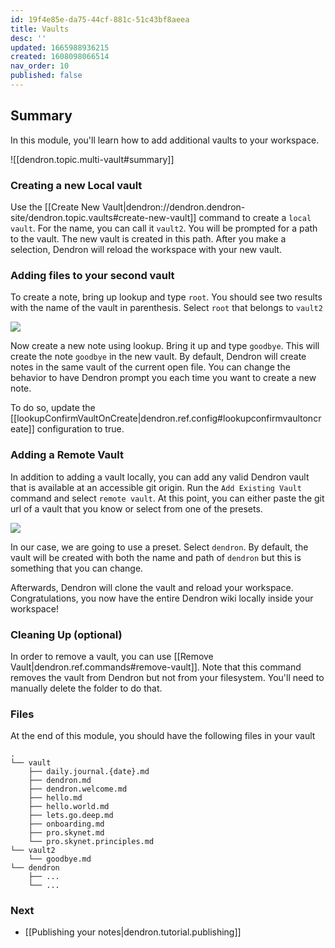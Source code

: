 ```yaml
---
id: 19f4e85e-da75-44cf-881c-51c43bf8aeea
title: Vaults
desc: ''
updated: 1665988936215
created: 1608098066514
nav_order: 10
published: false
---
```


## Summary

In this module, you'll learn how to add additional vaults to your workspace.

![[dendron.topic.multi-vault#summary]]

### Creating a new Local vault

Use the [[Create New Vault|dendron://dendron.dendron-site/dendron.topic.vaults#create-new-vault]] command to create a `local vault`. For the name, you can call it `vault2`. You will be prompted for a path to the vault. The new vault is created in this path. After you make a selection, Dendron will reload the workspace with your new vault.

### Adding files to your second vault

To create a note, bring up lookup and type `root`. You should see two results with the name of the vault in parenthesis. Select `root` that belongs to `vault2`

![](https://foundation-prod-assetspublic53c57cce-8cpvgjldwysl.s3-us-west-2.amazonaws.com/assets/images/roots.jpg)

Now create a new note using lookup. Bring it up and type `goodbye`. This will create the note `goodbye` in the new vault. By default, Dendron will create notes in the same vault of the current open file. You can change the behavior to have Dendron prompt you each time you want to create a new note. 

To do so, update the [[lookupConfirmVaultOnCreate|dendron.ref.config#lookupconfirmvaultoncreate]] configuration to true. 

### Adding a Remote Vault

In addition to adding a vault locally, you can add any valid Dendron vault that is available at an accessible git origin. Run the `Add Existing Vault` command and select `remote vault`. At this point, you can either paste the git url of a vault that you know or select from one of the presets.

![](https://foundation-prod-assetspublic53c57cce-8cpvgjldwysl.s3-us-west-2.amazonaws.com/assets/images/remote-vault.jpg)

In our case, we are going to use a preset. Select `dendron`. By default, the vault will be created with both the name and path of `dendron` but this is something that you can change. 

Afterwards, Dendron will clone the vault and reload your workspace. Congratulations, you now have the entire Dendron wiki locally inside your workspace!

### Cleaning Up (optional)

In order to remove a vault, you can use [[Remove Vault|dendron.ref.commands#remove-vault]]. Note that this command removes the vault from Dendron but not from your filesystem. You'll need to manually delete the folder to do that. 

### Files

At the end of this module, you should have the following files in your vault

```
.
└── vault
    ├── daily.journal.{date}.md
    ├── dendron.md
    ├── dendron.welcome.md
    ├── hello.md
    ├── hello.world.md
    ├── lets.go.deep.md
    ├── onboarding.md
    ├── pro.skynet.md
    └── pro.skynet.principles.md
└── vault2
    └── goodbye.md
└── dendron
    ├── ...
    └── ...
```

### Next
-   [[Publishing your notes|dendron.tutorial.publishing]]
